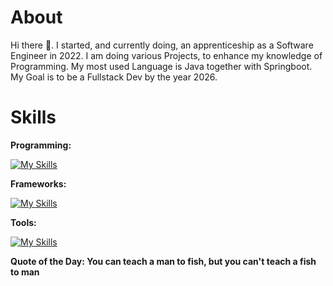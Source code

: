 # About
Hi there 👋. I started, and currently doing, an apprenticeship as a Software Engineer in 2022. I am doing various Projects, to enhance my knowledge of Programming. My most used Language is Java together with Springboot. My Goal is to be a Fullstack Dev by the year 2026.

# Skills

**Programming:**

[![My Skills](https://skillicons.dev/icons?i=js,ts,html,css,sass,java,cs,python,kotlin&theme=light)](https://skillicons.dev)

**Frameworks:**

[![My Skills](https://skillicons.dev/icons?i=angular,vuejs,vite,nodejs,spring,bootstrap,fastapi&theme=light)](https://skillicons.dev)

**Tools:**

[![My Skills](https://skillicons.dev/icons?i=docker,postgresql,idea,visualstudio,postman,stackoverflow&theme=light)](https://skillicons.dev)


**Quote of the Day: You can teach a man to fish, but you can't teach a fish to man**
